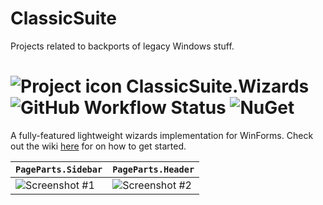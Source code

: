 # ClassicSuite
 
Projects related to backports of legacy Windows stuff.

# ![Project icon](https://raw.githubusercontent.com/Craftplacer/ClassicSuite/main/Craftplacer.ClassicSuite.Wizards/Resources/Wizard.ico) ClassicSuite.Wizards ![GitHub Workflow Status](https://img.shields.io/github/workflow/status/Craftplacer/ClassicSuite/Wizards/main) ![NuGet](https://img.shields.io/nuget/v/Craftplacer.ClassicSuite.Wizards)

A fully-featured lightweight wizards implementation for WinForms. Check out the wiki [here](https://github.com/Craftplacer/ClassicSuite/wiki/Getting-Started-with-Wizards) for on how to get started.

| `PageParts.Sidebar` | `PageParts.Header` |
| - | - |
| ![Screenshot #1](https://user-images.githubusercontent.com/22963120/116818858-02aafa80-ab5d-11eb-9ecd-5f755436b489.png) | ![Screenshot #2](https://user-images.githubusercontent.com/22963120/116818865-09397200-ab5d-11eb-9f33-12ae9e0975e9.png) |
